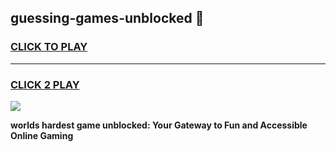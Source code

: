 
## guessing-games-unblocked 👋
<h3>
<a href="https://premium.freeplayer.one?title=guessing-games-unblocked&ref=14F">CLICK TO PLAY</a></h3>
<hr>

<h3>
<a href="https://premium.freeplayer.one?title=guessing-games-unblocked&ref=14F">CLICK 2 PLAY</a>
  
</h3>

<a href="https://premium.freeplayer.one?title=guessing-games-unblocked&ref=12F/"><img src="https://clearcache.store/games.png"></a>


**worlds hardest game unblocked: Your Gateway to Fun and Accessible Online Gaming**
